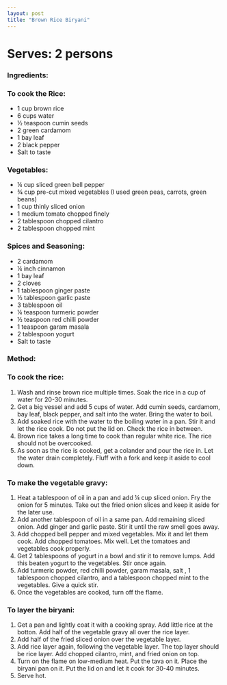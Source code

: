 ```yaml
---
layout: post
title: "Brown Rice Biryani"
---
```




# Serves: 2 persons

### Ingredients:

### To cook the Rice:
* 1 cup brown rice
* 6 cups water
* ½ teaspoon cumin seeds
* 2 green cardamom
* 1 bay leaf
* 2 black pepper
* Salt to taste

### Vegetables:
* ¼ cup sliced green bell pepper 
* ¾ cup pre-cut mixed vegetables (I used green peas, carrots, green beans)
* 1 cup thinly sliced onion 
* 1 medium tomato chopped finely
* 2 tablespoon chopped cilantro
* 2 tablespoon chopped mint

### Spices and Seasoning:
* 2 cardamom
* ¼ inch cinnamon
* 1 bay leaf
* 2 cloves
* 1 tablespoon ginger paste 
* ½ tablespoon garlic paste
* 3 tablespoon oil
* ¼ teaspoon turmeric powder
* ½ teaspoon red chilli powder
* 1 teaspoon garam masala
* 2 tablespoon yogurt
* Salt to taste

### Method:

### To cook the rice:
1. Wash and rinse brown rice multiple times. Soak the rice in a cup of water for 20-30 minutes. 
2. Get a big vessel and add 5 cups of water. Add cumin seeds, cardamom, bay leaf, black pepper, and salt into the water. Bring the water to boil. 
3. Add soaked rice with the water to the boiling water in a pan. Stir it and let the rice cook. Do not put the lid on. Check the rice in between. 
4. Brown rice takes a long time to cook than regular white rice. The rice should not be overcooked. 
5. As soon as the rice is cooked, get a colander and pour the rice in. Let the water drain completely. Fluff with a fork and keep it aside to cool down. 

### To make the vegetable gravy:
1. Heat a tablespoon of oil in a pan and add ¼ cup sliced onion. Fry the onion for 5 minutes. Take out the fried onion slices and keep it aside for the later use. 
2. Add another tablespoon of oil in a same pan. Add remaining sliced onion. Add ginger and garlic paste. Stir it until the raw smell goes away. 
3. Add chopped bell pepper and mixed vegetables. Mix it and let them cook. Add chopped tomatoes. Mix well. Let the tomatoes and vegetables cook properly. 
4. Get 2 tablespoons of yogurt in a bowl and stir it to remove lumps. Add this beaten yogurt to the vegetables. Stir once again. 
5. Add turmeric powder, red chilli powder, garam masala, salt , 1 tablespoon chopped cilantro, and a tablespoon chopped mint to the vegetables. Give a quick stir. 
6. Once the vegetables are cooked, turn off the flame. 

### To layer the biryani:
1. Get a pan and lightly coat it with a cooking spray. Add little rice at the botton. Add half of the vegetable gravy all over the rice layer. 
2. Add half of the fried sliced onion over the vegetable layer.
3. Add rice layer again, following the vegetable layer. The top layer should be rice layer. Add chopped cilantro, mint, and fried onion on top.
4. Turn on the flame on low-medium heat. Put the tava on it. Place the biryani pan on it. Put the lid on and let it cook for 30-40 minutes.
5. Serve hot.